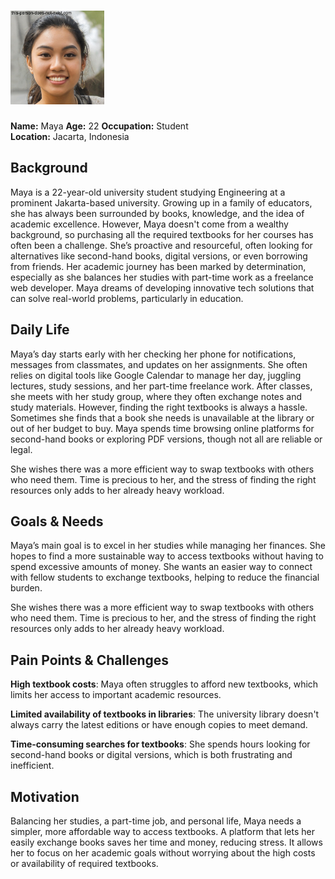# <img src="persona1.jpeg" width="150">
**Name:** Maya 
**Age:** 22
**Occupation:** Student  
**Location:** Jacarta, Indonesia

## Background  
Maya is a 22-year-old university student studying Engineering at a prominent Jakarta-based university. Growing up in a family of educators, she has always been surrounded by books, knowledge, and the idea of academic excellence. However, Maya doesn't come from a wealthy background, so purchasing all the required textbooks for her courses has often been a challenge. She’s proactive and resourceful, often looking for alternatives like second-hand books, digital versions, or even borrowing from friends. Her academic journey has been marked by determination, especially as she balances her studies with part-time work as a freelance web developer. Maya dreams of developing innovative tech solutions that can solve real-world problems, particularly in education.

## Daily Life  
Maya’s day starts early with her checking her phone for notifications, messages from classmates, and updates on her assignments. She often relies on digital tools like Google Calendar to manage her day, juggling lectures, study sessions, and her part-time freelance work. After classes, she meets with her study group, where they often exchange notes and study materials. However, finding the right textbooks is always a hassle. Sometimes she finds that a book she needs is unavailable at the library or out of her budget to buy. Maya spends time browsing online platforms for second-hand books or exploring PDF versions, though not all are reliable or legal.

She wishes there was a more efficient way to swap textbooks with others who need them. Time is precious to her, and the stress of finding the right resources only adds to her already heavy workload.

## Goals & Needs  
Maya’s main goal is to excel in her studies while managing her finances. She hopes to find a more sustainable way to access textbooks without having to spend excessive amounts of money. She wants an easier way to connect with fellow students to exchange textbooks, helping to reduce the financial burden. 

She wishes there was a more efficient way to swap textbooks with others who need them. Time is precious to her, and the stress of finding the right resources only adds to her already heavy workload.

## Pain Points & Challenges  
**High textbook costs**: Maya often struggles to afford new textbooks, which limits her access to important academic resources.

**Limited availability of textbooks in libraries**: The university library doesn't always carry the latest editions or have enough copies to meet demand.

**Time-consuming searches for textbooks**: She spends hours looking for second-hand books or digital versions, which is both frustrating and inefficient.

## Motivation  
Balancing her studies, a part-time job, and personal life, Maya needs a simpler, more affordable way to access textbooks. A platform that lets her easily exchange books saves her time and money, reducing stress. It allows her to focus on her academic goals without worrying about the high costs or availability of required textbooks.

